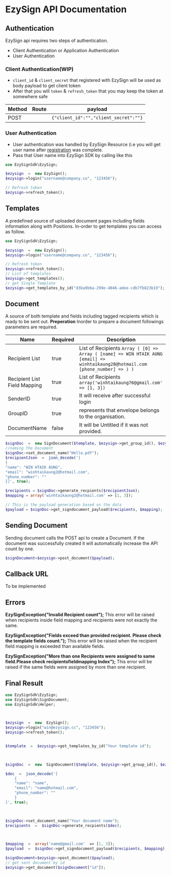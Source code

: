 # EzySign API Documentation

## Authentication

EzySign api requires two steps of authentication.

 -  Client Authentication or Application Authentication
 -  User Authentication 

### Client Authentication(WIP)
- `client_id` & `client_secret` that registered with EzySign will be used as body payload to get client token
- After that you will `token` & `refresh_token` that you may keep the token at somewhere safe

| Method | Route | payload	|
|--|--|--|
| POST |  |  `{"client_id":"","client_secret":""}` |

### User Authentication
- User authentication was handled by EzySign Resource  (i.e you will get user name after [registration](https://dashboard.ezysign.cc) was complete. 
- Pass that User name into EzySign SDK by calling like this
```php
use EzySignSdk\EzySign;

$ezysign  =  new EzySign();
$ezysign->login("username@company.co", "123456");

// Refresh token
$ezysign->refresh_token();
```


## Templates
A predefined source of uploaded document pages  including fields information along with Positions.
In-order to get templates you can access as follow.

```php
use EzySignSdk\EzySign;

$ezysign  =  new EzySign();
$ezysign->login("username@company.co", "123456");

// Refresh token
$ezysign->refresh_token();
// List of templates
$ezysign->get_templates();
// get Single Template
$ezysign->get_templates_by_id("d3ba9b6a-299e-4046-adee-cdb7fb823b19");
```
## Document
A source of both template and fields including tagged recipients which is ready to be sent out.
**Preperation**
Inorder to prepare a document followings parameters are required.
	
| Name | Required |  Description|
|--|--|--|
| Recipient List | true | List of Recipients `Array ( [0] => Array ( [name] => WIN HTAIK AUNG [email] => winhtaikaung28@hotmail.com [phone_number] => ) )`  |
| Recipient List Field Mapping | true | List of Recipients `array('winhtaikaung76@gmail.com' => [1, 3])`  |
| SenderID | true | It will receive after successful login  |
| GroupID | true | represents that envelope belongs to the organisation.  |
| DocumentName | false | It will be Untitled if it was not provided.  |


```php
$signDoc  =  new SignDocument($template, $ezysign->get_group_id(), $ezysign->get_sender_id(), null);
//naming the Document
$signDoc->set_document_name("Hello.pdf");
$recipientJson  =  json_decode('[
{
"name": "WIN HTAIK AUNG",
"email": "winhtaikaung2@hotmail.com",
"phone_number": ""
}]', true);

$recipients = $signDoc->generate_recpients($recipientJson);
$mapping = array('winhtaikaung2@hotmail.com' => [1, 3]);

// This is the payload generation based on the data
$payload = $signDoc->get_signdocument_payload($recipients, $mapping);


```


## Sending Document
Sending document calls the POST api to create a Document. If the document was successfully created it will automatically increase the API count by one. 

 ```php
 $signDocument=$ezysign->post_document($payload);
 ```

## Callback URL
To be implemented

## Errors

**EzySignException("Invalid Recipient count");**
This error will be raised  when recipients inside field mapping and recipients  were not exactly the same.

**EzySignException("Fields exceed than provided recipient. Please check the template fields count.");**
This error will be raised when the recipient field mapping is exceeded than available fields.

**EzySignException("More than one Recipients were assigned to same field.Please check recipientsfieldmapping Index");**
This error will be raised if the same fields were assigned by more than one recipient.

## Final Result
```php
use EzySignSdk\EzySign;
use EzySignSdk\SignDocument;
use EzySignSdk\Helper;

  

$ezysign  =  new  EzySign();
$ezysign->login("win@ezysign.cc", "123456");
$ezysign->refresh_token();


$template  =  $ezysign->get_templates_by_id("Your template id");

  

$signDoc  =  new  SignDocument($template, $ezysign->get_group_id(), $ezysign->get_sender_id(), null);

$dec  =  json_decode('[
	{
	"name": "name",
	"email": "name@hotmail.com",
	"phone_number": ""
	}
]', true);

  

$signDoc->set_document_name("Your document name");
$recipients  =  $signDoc->generate_recpients($dec);

  

$mapping  =  array('name@gmail.com'  => [1, 3]);
$payload  =  $signDoc->get_signdocument_payload($recipients, $mapping);

$signDocument=$ezysign->post_document($payload);
// get sent document by id
$ezysign->get_document($signDocument["id"]);
```